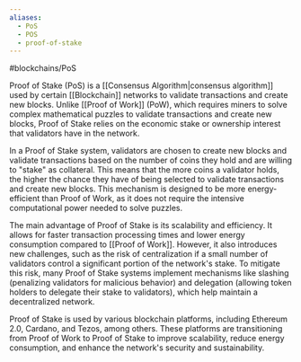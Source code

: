 ```yaml
---
aliases:
  - PoS
  - POS
  - proof-of-stake
---
```

#blockchains/PoS 

Proof of Stake (PoS) is a [[Consensus Algorithm|consensus algorithm]] used by certain [[Blockchain]] networks to validate transactions and create new blocks. Unlike [[Proof of Work]] (PoW), which requires miners to solve complex mathematical puzzles to validate transactions and create new blocks, Proof of Stake relies on the economic stake or ownership interest that validators have in the network.

In a Proof of Stake system, validators are chosen to create new blocks and validate transactions based on the number of coins they hold and are willing to "stake" as collateral. This means that the more coins a validator holds, the higher the chance they have of being selected to validate transactions and create new blocks. This mechanism is designed to be more energy-efficient than Proof of Work, as it does not require the intensive computational power needed to solve puzzles.

The main advantage of Proof of Stake is its scalability and efficiency. It allows for faster transaction processing times and lower energy consumption compared to [[Proof of Work]]. However, it also introduces new challenges, such as the risk of centralization if a small number of validators control a significant portion of the network's stake. To mitigate this risk, many Proof of Stake systems implement mechanisms like slashing (penalizing validators for malicious behavior) and delegation (allowing token holders to delegate their stake to validators), which help maintain a decentralized network.

Proof of Stake is used by various blockchain platforms, including Ethereum 2.0, Cardano, and Tezos, among others. These platforms are transitioning from Proof of Work to Proof of Stake to improve scalability, reduce energy consumption, and enhance the network's security and sustainability.